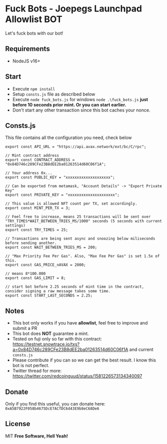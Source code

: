 # Fuck Bots - Joepegs Launchpad Allowlist BOT

Let's fuck bots with our bot!

## Requirements
- NodeJS v16+

## Start
- Execute `npm install`
- Setup `consts.js` file as described below
- Execute `node fuck_bots.js` for windows `node .\fuck_bots.js` **just before 10 seconds prior mint. Or you can start earlier.**
- Don't start any other transaction since this bot caches your nonce.

## Consts.js
This file contains all the configuration you need, check below

```
export const API_URL = "https://api.avax.network/ext/bc/C/rpc";

// Mint contract address
export const CONTRACT_ADDRESS = "0x84D746c289CFe23B8dEE2ba01263514d60C06f1A";

// Your address 0x...
export const PUBLIC_KEY = "xxxxxxxxxxxxxxxxxxxx";

// Can be exported from metamask, "Account Details" -> "Export Private Key"
export const PRIVATE_KEY = "xxxxxxxxxxxxxxxxxxxxx";

// This value is allowed NFT count per TX, set accordingly.
export const MINT_PER_TX = 3;

// Feel free to increase, means 25 transactions will be sent over "TRY_TIMES*WAIT_BETWEEN_TRIES_MS/1000" seconds (5 seconds with current settings)
export const TRY_TIMES = 25;

// Transactions are being sent async and snoozing below miliseconds before sending another.
export const WAIT_BETWEEN_TRIES_MS = 200;

// "Max Priority Fee Per Gas". Also, "Max Fee Per Gas" is set 1.5x of this.
export const GAS_PRICE_nAVAX = 2000;

// means 8*100.000
export const GAS_LIMIT = 8;

// start bot before 2.25 seconds of mint time in the contract, consider signing a raw message takes some time.
export const START_LAST_SECONDS = 2.25;
```

## Notes

- This bot only works if you have **allowlist**, feel free to improve and submit a PR
- This bot does **NOT** guarantee a mint.
- Tested on fuji only so far with this contract: https://testnet.snowtrace.io/txs?a=0x84D746c289CFe23B8dEE2ba01263514d60C06f1A and current `consts.js`
- Please contribute if you can so we can get the best result. I know this bot is not perfect.
- Twitter thread for more: https://twitter.com/redcoinguud/status/1581226573134340097

## Donate
Only if you find this useful, you can donate here: `0xA5B7922F058b4675DcE7ACfDC6d43E9b8eC68De6`

## License
MIT
**Free Software, Hell Yeah!**

